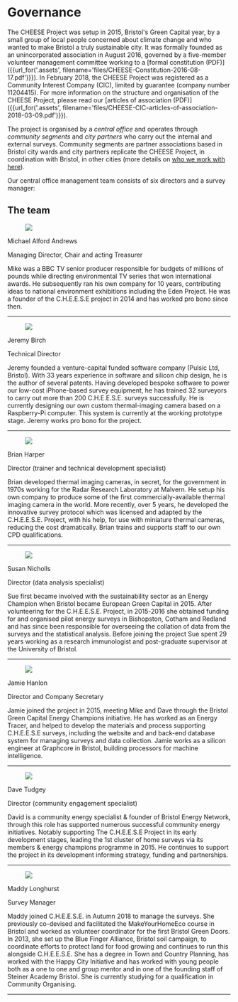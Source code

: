 
# Governance

The CHEESE Project was setup in 2015, Bristol's Green Capital year, by a small
group of local people concerned about climate change and who wanted to make
Bristol a truly sustainable city. It was formally founded as an unincorporated
association in August 2016, governed by a five-member volunteer management
committee working to a [formal constitution (PDF)]({{url_for('.assets',
filename='files/CHEESE-Constitution-2016-08-17.pdf')}}). In February 2018, the
CHEESE Project was registered as a Community Interest Company (CIC), limited by
guarantee (company number 11204415). For more information on the structure and
organisation of the CHEESE Project, please read our [articles of association
(PDF)]({{url_for('.assets',
filename='files/CHEESE-CIC-articles-of-association-2018-03-09.pdf')}}).

The project is organised by a *central office* and operates through
*community segments* and *city partners* who carry out the internal and
external surveys. Community segments are partner associations based in Bristol
city wards and city partners replicate the CHEESE Project, in coordination with
Bristol, in other cities (more details on [who we work with here](/partners)).

Our central office management team consists of six directors and a survey
manager:

## The team

<div class="container">
<div class="row">

<div class="col-sm">
<figure class="figure">
<img class="img-fluid" src="{{'images/people/mike-2.jpg'|thumbnail('247x247')}}">
</figure>
<p class="lead">Michael Alford Andrews</p>
<p>Managing Director, Chair and acting Treasurer</strong></p>

<p>Mike was a BBC TV senior producer responsible for budgets of millions of
pounds while directing environmental TV series that won international awards.
He subsequently ran his own company for 10 years, contributing ideas to
national environment exhibitions including the Eden Project. He was a founder of
the C.H.E.E.S.E project in 2014 and has worked pro bono since then. </p>

<hr>
</div>

<div class="col-sm">
<figure class="figure">
<img class="img-fluid" src="{{'images/people/jeremy-2.jpg'|thumbnail('247x247')}}">
</figure>
<p class="lead">Jeremy Birch</p>
<p>Technical Director</p>

<p>Jeremy founded a venture-capital funded software company (Pulsic Ltd,
Bristol). With 33 years experience in software and silicon chip design, he is
the author of several patents. Having developed bespoke software to power our
low-cost iPhone-based survey equipment, he has trained 32 surveyors to carry
out more than 200 C.H.E.E.S.E. surveys successfully. He is currently designing
our own custom thermal-imaging camera based on a Raspberry-Pi computer. This
system is currently at the working prototype stage. Jeremy works pro bono for
the project. </p>

<hr>
</div>

</div>
<div class="row">

<div class="col-sm">
<figure class="figure">
<img class="img-fluid" src="{{'images/people/brian-bike.jpg'|thumbnail('247x247')}}">
</figure>
<p class="lead">Brian Harper</p>
<p>Director (trainer and technical development specialist)</p>

<p>Brian developed thermal imaging cameras, in secret, for the government in
1970s working for the Radar Research Laboratory at Malvern. He setup his own
company to produce some of the first commercially-available thermal imaging
camera in the world. More recently, over 5 years, he developed the innovative
survey protocol which was licensed and adapted by the C.H.E.E.S.E. Project,
with his help, for use with miniature thermal cameras, reducing the cost
dramatically. Brian trains and supports staff to our own CPD qualifications.</p>

<hr>
</div>

<div class="col-sm">
<figure class="figure">
<img class="img-fluid" src="{{'images/people/dave-and-sue.jpg'|thumbnail('247x247')}}">
</figure>
<p class="lead">Susan Nicholls</p>
<p>Director (data analysis specialist)</p>

<p>Sue first became involved with the sustainability sector as an Energy Champion
when Bristol became European Green Capital in 2015. After volunteering for the
C.H.E.E.S.E. Project, in 2015-2016 she obtained funding for and organised
pilot energy surveys in Bishopston, Cotham and Redland and has since been
responsible for overseeing the collation of data from the surveys and the
statistical analysis. Before joining the project Sue spent 29 years working as
a research immunologist and post-graduate supervisor at the University of
Bristol.</p>

<hr>
</div>

</div>
<div class="row">

<div class="col-sm">
<figure class="figure">
<img class="img-fluid" src="{{'images/people/brian-and-jamie.jpg'|thumbnail('247x247')}}">
</figure>
<p class="lead">Jamie Hanlon</p>
<p>Director and Company Secretary</p>

<p>Jamie joined the project in 2015, meeting Mike and Dave through the Bristol
Green Capital Energy Champions initiative. He has worked as an Energy Tracer,
and helped to develop the materials and process supporting C.H.E.E.S.E surveys,
including the website and and back-end database system for managing surveys and
data collection. Jamie works as a silicon engineer at Graphcore in Bristol,
building processors for machine intelligence.</p>

<hr>
</div>

<div class="col-sm">
<figure class="figure">
<img class="img-fluid" src="{{'images/people/dave-1.jpg'|thumbnail('247x247')}}">
</figure>
<p class="lead">Dave Tudgey</p>
<p>Director (community engagement specialist)</p>

<p> David is a community energy specialist & founder of Bristol Energy Network,
through this role has supported numerous successful community energy
initiatives. Notably supporting The C.H.E.E.S.E Project in its early
development stages, leading the 1st cluster of home surveys via its members &
energy champions programme in 2015. He continues to support the project in its
development informing strategy, funding and partnerships. </p>

<hr>
</div>

</div>
<div class="row">

<div class="col-sm">
<figure class="figure">
<img class="img-fluid" src="{{'images/people/maddy.jpg'|thumbnail('247x247')}}">
</figure>
<p class="lead">Maddy Longhurst</p>
<p>Survey Manager</p>

<p>Maddy joined C.H.E.E.S.E. in Autumn 2018 to manage the surveys. She
previously co-devised and facilitated the MakeYourHomeEco course in Bristol and
worked as volunteer coordinator for the first Bristol Green Doors. In 2013, she
set up the Blue Finger Alliance, Bristol soil campaign, to coordinate efforts
to protect land for food growing and continues to run this alongside
C.H.E.E.S.E. She has a degree in Town and Country Planning, has worked with the
Happy City Initiative and has worked with young people both as a one to one and
group mentor and in one of the founding staff of Steiner Academy Bristol. She
is currently studying for a qualification in Community Organising.</p>

<hr>
</div>

<div class="col-sm">
</div>

</div>
</div>
